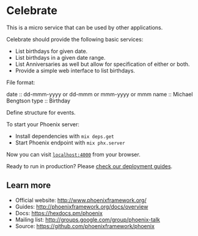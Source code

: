 # Celebrate

This is a micro service that can be used by other applications.

Celebrate should provide the following basic services:

- List birthdays for given date.
- List birthdays in a given date range.
- List Anniversaries as well but allow for specification of either or both.
- Provide a simple web interface to list birthdays.

File format:

  date :: dd-mmm-yyyy or dd-mmm or mmm-yyyy or mmm
  name :: Michael Bengtson
  type :: Birthday

Define structure for events.


To start your Phoenix server:

  * Install dependencies with `mix deps.get`
  * Start Phoenix endpoint with `mix phx.server`

Now you can visit [`localhost:4000`](http://localhost:4000) from your browser.

Ready to run in production? Please [check our deployment guides](http://www.phoenixframework.org/docs/deployment).

## Learn more

  * Official website: http://www.phoenixframework.org/
  * Guides: http://phoenixframework.org/docs/overview
  * Docs: https://hexdocs.pm/phoenix
  * Mailing list: http://groups.google.com/group/phoenix-talk
  * Source: https://github.com/phoenixframework/phoenix
